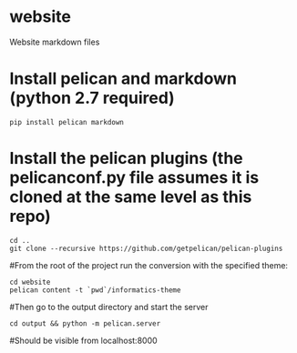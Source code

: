 # website
Website markdown files


# Install pelican and markdown (python 2.7 required)

    pip install pelican markdown

# Install the pelican plugins (the pelicanconf.py file assumes it is cloned at the same level as this repo)

    cd ..
    git clone --recursive https://github.com/getpelican/pelican-plugins

#From the root of the project run the conversion with the specified theme:

    cd website 
    pelican content -t `pwd`/informatics-theme

#Then go to the output directory and start the server

    cd output && python -m pelican.server

#Should be visible from localhost:8000

